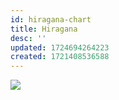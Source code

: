 ```yaml
---
id: hiragana-chart
title: Hiragana
desc: ''
updated: 1724694264223
created: 1721408536588
---
```


![](/assets/images/hiragana-chart.png)
